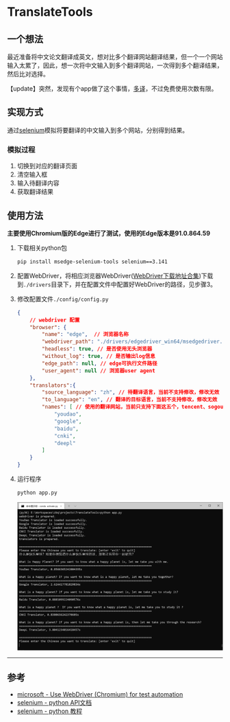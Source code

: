 # TranslateTools

## 一个想法

最近准备将中文论文翻译成英文，想对比多个翻译网站翻译结果，但一个一个网站输入太累了，因此，想一次将中文输入到多个翻译网站，一次得到多个翻译结果，然后比对选择。

【update】突然，发现有个app做了这个事情，[多译](https://duoyiapp.com/)，不过免费使用次数有限。

## 实现方式

通过[selenium](https://github.com/SeleniumHQ/Selenium)模拟将要翻译的中文输入到多个网站，分别得到结果。

### 模拟过程

1. 切换到对应的翻译页面
2. 清空输入框
3. 输入待翻译内容
4. 获取翻译结果

## 使用方法

**主要使用Chromium版的Edge进行了测试，使用的Edge版本是91.0.864.59**

1. 下载相关python包
    ```bash
    pip install msedge-selenium-tools selenium==3.141
    ```

2. 配置WebDriver，将相应浏览器WebDriver([WebDriver下载地址合集](./drivers/README.md))下载到`./drivers`目录下，并在配置文件中配置好WebDriver的路径，见步骤3。

3. 修改配置文件`./config/config.py`
    ```json
    {
        // webdriver 配置
        "browser": {
            "name": "edge",  // 浏览器名称
            "webdriver_path": "./drivers/edgedriver_win64/msedgedriver.exe", // webdriver路径
            "headless": true, // 是否使用无头浏览器
            "without_log": true, // 是否输出log信息
            "edge_path": null, // edge可执行文件路径
            "user_agent": null // 浏览器user agent
        },
        "translators":{
            "source_language": "zh", // 待翻译语言，当前不支持修改，修改无效
            "to_language": "en", // 翻译的目标语言，当前不支持修改，修改无效
            "names": [ // 使用的翻译网站，当前只支持下面这五个，tencent、sogou会被检测出来阻止获取数据
                "youdao",
                "google",
                "baidu",
                "cnki",
                "deepl"
            ]
        }
    }
    ```
4. 运行程序
    ```bash
    python app.py
    ```
    ![run app](./picture/run_app.png)
---

## 参考
- [microsoft - Use WebDriver (Chromium) for test automation](https://docs.microsoft.com/en-us/microsoft-edge/webdriver-chromium/?tabs=python)
- [selenium - python API文档](https://www.selenium.dev/selenium/docs/api/py/)
- [selenium - python 教程](https://www.selenium.dev/documentation/en/getting_started/)